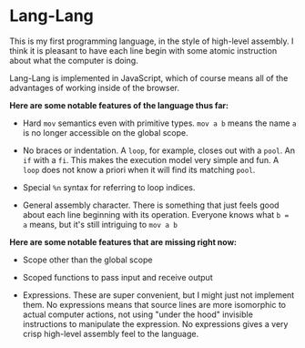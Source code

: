 # Lang-Lang

This is my first programming language, in the style of high-level assembly. I think it is pleasant to have each line begin with some atomic instruction about what the computer is doing.

Lang-Lang is implemented in JavaScript, which of course means all of the advantages of working inside of the browser.

**Here are some notable features of the language thus far:**

* Hard `mov` semantics even with primitive types. `mov a b` means the name `a` is no longer accessible on the global scope.

* No braces or indentation. A `loop`, for example, closes out with a `pool`. An `if` with a `fi`. This makes the execution model very simple and fun. A `loop` does not know a priori when it will find its matching `pool`.

* Special `%n` syntax for referring to loop indices.

* General assembly character. There is something that just feels good about each line beginning with its operation. Everyone knows what `b = a` means, but it's still intriguing to `mov a b`


**Here are some notable features that are missing right now:**

* Scope other than the global scope

* Scoped functions to pass input and receive output

* Expressions. These are super convenient, but I might just not implement them. No expressions means that source lines are more isomorphic to actual computer actions, not using "under the hood" invisible instructions to manipulate the expression. No expressions gives a very crisp high-level assembly feel to the language.